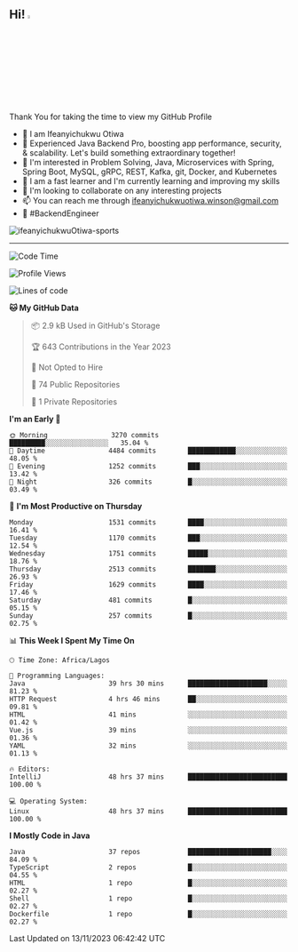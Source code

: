 <!-- BLOG-POST-LIST:START --><!-- BLOG-POST-LIST:END -->

## Hi! <img src="https://media.giphy.com/media/hvRJCLFzcasrR4ia7z/giphy.gif" width="4%"> 

Thank You for taking the time to view my GitHub Profile

- 👋 I am Ifeanyichukwu Otiwa
- 🚀 Experienced Java Backend Pro, boosting app performance, security, & scalability. Let's build something extraordinary together!
- 👀 I'm interested in Problem Solving, Java, Microservices with Spring, Spring Boot, MySQL, gRPC, REST, Kafka, git, Docker, and Kubernetes
- 🌱 I am a fast learner and I'm currently learning and improving my skills
- 💞️ I'm looking to collaborate on any interesting projects
- 📫 You can reach me through ifeanyichukwuotiwa.winson@gmail.com
- 🚀 #BackendEngineer

<p align="left" marginTop="10px"> <img src="https://komarev.com/ghpvc/?username=ifeanyichukwuOtiwa-sports&label=Profile%20views&color=0e75b6&style=for-the-badge" alt="ifeanyichukwuOtiwa-sports" /> </p>

***

<!--START_SECTION:waka-->
![Code Time](http://img.shields.io/badge/Code%20Time-1%2C915%20hrs%2059%20mins-blue)

![Profile Views](http://img.shields.io/badge/Profile%20Views-7-blue)

![Lines of code](https://img.shields.io/badge/From%20Hello%20World%20I%27ve%20Written-3.7%20million%20lines%20of%20code-blue)

**🐱 My GitHub Data** 

> 📦 2.9 kB Used in GitHub's Storage 
 > 
> 🏆 643 Contributions in the Year 2023
 > 
> 🚫 Not Opted to Hire
 > 
> 📜 74 Public Repositories 
 > 
> 🔑 1 Private Repositories 
 > 
**I'm an Early 🐤** 

```text
🌞 Morning                3270 commits        █████████░░░░░░░░░░░░░░░░   35.04 % 
🌆 Daytime                4484 commits        ████████████░░░░░░░░░░░░░   48.05 % 
🌃 Evening                1252 commits        ███░░░░░░░░░░░░░░░░░░░░░░   13.42 % 
🌙 Night                  326 commits         █░░░░░░░░░░░░░░░░░░░░░░░░   03.49 % 
```
📅 **I'm Most Productive on Thursday** 

```text
Monday                   1531 commits        ████░░░░░░░░░░░░░░░░░░░░░   16.41 % 
Tuesday                  1170 commits        ███░░░░░░░░░░░░░░░░░░░░░░   12.54 % 
Wednesday                1751 commits        █████░░░░░░░░░░░░░░░░░░░░   18.76 % 
Thursday                 2513 commits        ███████░░░░░░░░░░░░░░░░░░   26.93 % 
Friday                   1629 commits        ████░░░░░░░░░░░░░░░░░░░░░   17.46 % 
Saturday                 481 commits         █░░░░░░░░░░░░░░░░░░░░░░░░   05.15 % 
Sunday                   257 commits         █░░░░░░░░░░░░░░░░░░░░░░░░   02.75 % 
```


📊 **This Week I Spent My Time On** 

```text
🕑︎ Time Zone: Africa/Lagos

💬 Programming Languages: 
Java                     39 hrs 30 mins      ████████████████████░░░░░   81.23 % 
HTTP Request             4 hrs 46 mins       ██░░░░░░░░░░░░░░░░░░░░░░░   09.81 % 
HTML                     41 mins             ░░░░░░░░░░░░░░░░░░░░░░░░░   01.42 % 
Vue.js                   39 mins             ░░░░░░░░░░░░░░░░░░░░░░░░░   01.36 % 
YAML                     32 mins             ░░░░░░░░░░░░░░░░░░░░░░░░░   01.13 % 

🔥 Editors: 
IntelliJ                 48 hrs 37 mins      █████████████████████████   100.00 % 

💻 Operating System: 
Linux                    48 hrs 37 mins      █████████████████████████   100.00 % 
```

**I Mostly Code in Java** 

```text
Java                     37 repos            █████████████████████░░░░   84.09 % 
TypeScript               2 repos             █░░░░░░░░░░░░░░░░░░░░░░░░   04.55 % 
HTML                     1 repo              █░░░░░░░░░░░░░░░░░░░░░░░░   02.27 % 
Shell                    1 repo              █░░░░░░░░░░░░░░░░░░░░░░░░   02.27 % 
Dockerfile               1 repo              █░░░░░░░░░░░░░░░░░░░░░░░░   02.27 % 
```




 Last Updated on 13/11/2023 06:42:42 UTC
<!--END_SECTION:waka-->

<!--
<p align="center">
![trophy](https://github-profile-trophy.vercel.app/?username=ifeanyichukwuOtiwa-sports&theme=onedark) (https://github.com/ryo-ma/github-profile-trophy)
</p>
-->

<!---
ifeanyi-otiwa/ifeanyi-otiwa is a ✨ special ✨ repository because its `README.md` (this file) appears on your GitHub profile.
You can click the Preview link to take a look at your changes.
--->
